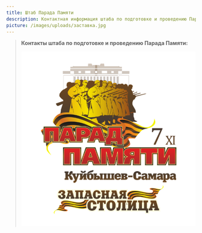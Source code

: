 ```yaml
---
title: Штаб Парада Памяти
description: Контактная информация штаба по подготовке и проведению Парада Памяти
picture: /images/uploads/заставка.jpg
---
```

> **Контакты штаба по подготовке и проведению Парада Памяти:**
>
> ![.](/images/uploads/500-логотип-парад-памяти-без-фона.png ".")
>
>